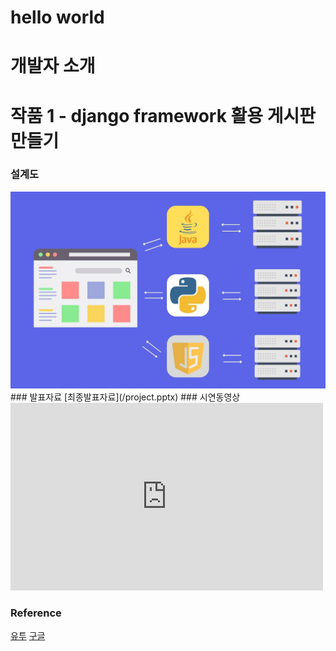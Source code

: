 # hello world

# 개발자 소개
# 작품 1 - django framework 활용 게시판 만들기
### 설계도
<img src="arch.jpg" />
### 발표자료
[최종발표자료](/project.pptx)
### 시연동영상
<iframe width="500" height="300" src="https://www.youtube.com/embed/Ibz5T0cTc3Y" title="세상에 못된 고양이는 없다. 귀여운 고양이만 있을 뿐..." frameborder="0" allow="accelerometer; autoplay; clipboard-write; encrypted-media; gyroscope; picture-in-picture; web-share" referrerpolicy="strict-origin-when-cross-origin" allowfullscreen></iframe>

### Reference
[유투](https://www.youtube.com/)
[구글](https://www.google.com/)

